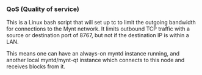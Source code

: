 ### QoS (Quality of service) ###

This is a Linux bash script that will set up tc to limit the outgoing bandwidth for connections to the Mynt network. It limits outbound TCP traffic with a source or destination port of 8767, but not if the destination IP is within a LAN.

This means one can have an always-on myntd instance running, and another local myntd/mynt-qt instance which connects to this node and receives blocks from it.
